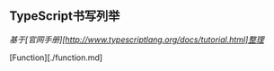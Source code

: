 ## TypeScript书写列举

*基于[官网手册][http://www.typescriptlang.org/docs/tutorial.html]整理*



[Function][./function.md]

